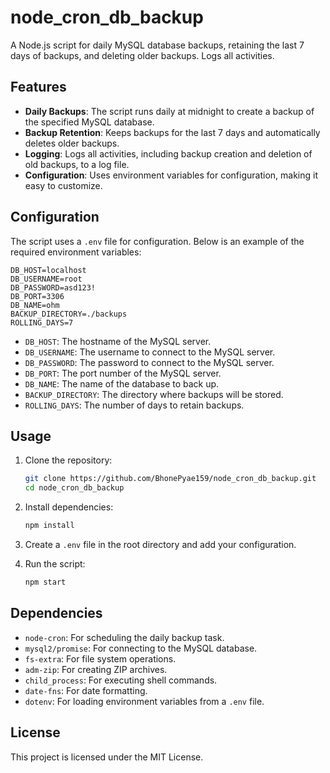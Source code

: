 # node_cron_db_backup

A Node.js script for daily MySQL database backups, retaining the last 7 days of backups, and deleting older backups. Logs all activities.

## Features

- **Daily Backups**: The script runs daily at midnight to create a backup of the specified MySQL database.
- **Backup Retention**: Keeps backups for the last 7 days and automatically deletes older backups.
- **Logging**: Logs all activities, including backup creation and deletion of old backups, to a log file.
- **Configuration**: Uses environment variables for configuration, making it easy to customize.

## Configuration

The script uses a `.env` file for configuration. Below is an example of the required environment variables:

```properties
DB_HOST=localhost
DB_USERNAME=root
DB_PASSWORD=asd123!
DB_PORT=3306
DB_NAME=ohm
BACKUP_DIRECTORY=./backups
ROLLING_DAYS=7
```

- `DB_HOST`: The hostname of the MySQL server.
- `DB_USERNAME`: The username to connect to the MySQL server.
- `DB_PASSWORD`: The password to connect to the MySQL server.
- `DB_PORT`: The port number of the MySQL server.
- `DB_NAME`: The name of the database to back up.
- `BACKUP_DIRECTORY`: The directory where backups will be stored.
- `ROLLING_DAYS`: The number of days to retain backups.

## Usage

1. Clone the repository:
    ```sh
    git clone https://github.com/BhonePyae159/node_cron_db_backup.git
    cd node_cron_db_backup
    ```

2. Install dependencies:
    ```sh
    npm install
    ```

3. Create a `.env` file in the root directory and add your configuration.

4. Run the script:
    ```sh
    npm start
    ```

## Dependencies

- `node-cron`: For scheduling the daily backup task.
- `mysql2/promise`: For connecting to the MySQL database.
- `fs-extra`: For file system operations.
- `adm-zip`: For creating ZIP archives.
- `child_process`: For executing shell commands.
- `date-fns`: For date formatting.
- `dotenv`: For loading environment variables from a `.env` file.

## License

This project is licensed under the MIT License.
